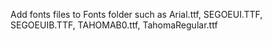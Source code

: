 Add fonts files to Fonts folder such as Arial.ttf, SEGOEUI.TTF, SEGOEUIB.TTF, TAHOMAB0.ttf, TahomaRegular.ttf